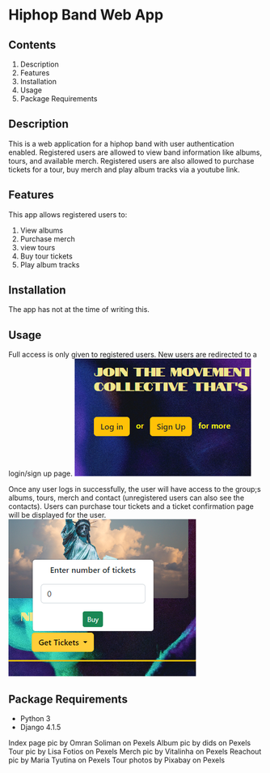 # Hiphop Band Web App

## Contents
1. Description
2. Features
3. Installation
4. Usage
5. Package Requirements


## Description
This is a web application for a hiphop band with user authentication enabled. Registered users are allowed to view band information like albums, tours, and available merch. Registered users are also allowed to purchase tickets for a tour, buy merch and play album tracks via a youtube link.

## Features
This app allows registered users to:
1. View albums
2. Purchase merch
3. view tours
4. Buy tour tickets
5. Play album tracks

## Installation
The app has not at the time of writing this.

## Usage
Full access is only given to registered users. New users are redirected to a login/sign up page.
![user auth](login.PNG)

Once any user logs in successfully, the user will have access to the group;s albums, tours, merch and contact (unregistered users can also see the contacts). Users can purchase tour tickets and a ticket confirmation page will be displayed for the user.
![ticket purchase](ticket.PNG)

## Package Requirements
* Python 3
* Django 4.1.5

Index page pic by Omran Soliman on Pexels
Album pic by dids on Pexels
Tour pic by Lisa Fotios on Pexels
Merch pic by Vitalinha on Pexels
Reachout pic by Maria Tyutina on Pexels
Tour photos by Pixabay on Pexels